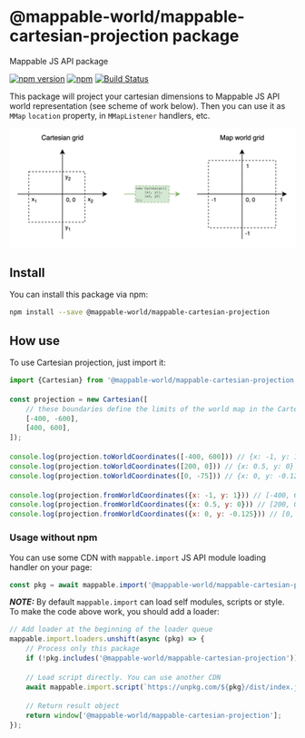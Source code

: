 # @mappable-world/mappable-cartesian-projection package

Mappable JS API package

[![npm version](https://badge.fury.io/js/@mappable-world%2Fmappable-cartesian-projection.svg)](https://badge.fury.io/js/@mappable-world%2Fmappable-cartesian-projection)
[![npm](https://img.shields.io/npm/dm/@mappable-world/mappable-cartesian-projection.svg)](https://www.npmjs.com/package/@mappable-world/mappable-cartesian-projection)
[![Build Status](https://github.com/mappable-world/mappable-cartesian-projection/workflows/Run%20tests/badge.svg)](https://github.com/mappable-world/mappable-cartesian-projection/actions/workflows/tests.yml)

This package will project your cartesian dimensions to Mappable JS API world representation (see scheme of work below). Then you can use it as `MMap` `location` property, in `MMapListener` handlers, etc.

![projection scheme](https://github.com/mappable-world/mappable-cartesian-projection/blob/main/projection_scheme.png?raw=true)

## Install

You can install this package via npm:

```bash
npm install --save @mappable-world/mappable-cartesian-projection
```

## How use

To use Cartesian projection, just import it:

```js
import {Cartesian} from '@mappable-world/mappable-cartesian-projection';

const projection = new Cartesian([
    // these boundaries define the limits of the world map in the Cartesian coordinate system.
    [-400, -600],
    [400, 600],
]);

console.log(projection.toWorldCoordinates([-400, 600])) // {x: -1, y: 1}
console.log(projection.toWorldCoordinates([200, 0])) // {x: 0.5, y: 0}
console.log(projection.toWorldCoordinates([0, -75])) // {x: 0, y: -0.125}

console.log(projection.fromWorldCoordinates({x: -1, y: 1})) // [-400, 600]
console.log(projection.fromWorldCoordinates({x: 0.5, y: 0})) // [200, 0]
console.log(projection.fromWorldCoordinates({x: 0, y: -0.125})) // [0, -75]
```

### Usage without npm

You can use some CDN with `mappable.import` JS API module loading handler on your page:

```js
const pkg = await mappable.import('@mappable-world/mappable-cartesian-projection');
```

**_NOTE:_**
By default `mappable.import` can load self modules, scripts or style.
To make the code above work, you should add a loader:

```js
// Add loader at the beginning of the loader queue
mappable.import.loaders.unshift(async (pkg) => {
    // Process only this package
    if (!pkg.includes('@mappable-world/mappable-cartesian-projection')) return;

    // Load script directly. You can use another CDN
    await mappable.import.script(`https://unpkg.com/${pkg}/dist/index.js`);

    // Return result object
    return window['@mappable-world/mappable-cartesian-projection'];
});
```

